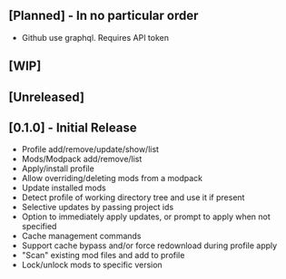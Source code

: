 ## [Planned] - In no particular order
- Github use graphql. Requires API token

## [WIP]

## [Unreleased]


## [0.1.0] - Initial Release
- Profile add/remove/update/show/list
- Mods/Modpack add/remove/list
- Apply/install profile
- Allow overriding/deleting mods from a modpack
- Update installed mods
- Detect profile of working directory tree and use it if present
- Selective updates by passing project ids
- Option to immediately apply updates, or prompt to apply when not specified
- Cache management commands
- Support cache bypass and/or force redownload during profile apply
- "Scan" existing mod files and add to profile
- Lock/unlock mods to specific version
